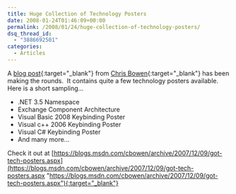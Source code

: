 ```yaml
---
title: Huge Collection of Technology Posters
date: 2008-01-24T01:46:09+00:00
permalink: /2008/01/24/huge-collection-of-technology-posters/
dsq_thread_id:
  - "3886692501"
categories:
  - Articles
---
```

A [blog post](https://blogs.msdn.com/cbowen/archive/2007/12/09/got-tech-posters.aspx){:target="_blank"} from [Chris Bowen](https://blogs.msdn.com/cbowen/default.aspx){:target="_blank"} has been making the rounds.  It contains quite a few technology posters available.  Here is a short sampling...

* .NET 3.5 Namespace
* Exchange Component Architecture
* Visual Basic 2008 Keybinding Poster
* Visual c++ 2006 Keybinding Poster
* Visual C# Keybinding Poster
* And many more...

Check it out at [https://blogs.msdn.com/cbowen/archive/2007/12/09/got-tech-posters.aspx](https://blogs.msdn.com/cbowen/archive/2007/12/09/got-tech-posters.aspx "https://blogs.msdn.com/cbowen/archive/2007/12/09/got-tech-posters.aspx"){:target="_blank"}
